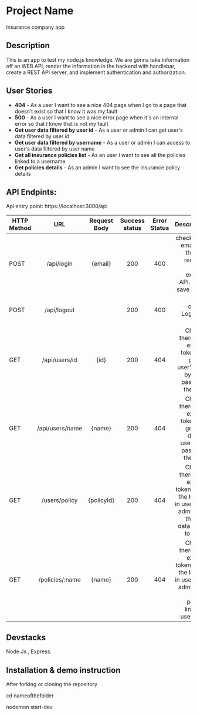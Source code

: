 # Project Name

Insurance company app

## Description

This is an app to test my node.js knowledge. We are gonna take information off an WEB API, render the information in the backend with handlebar, create a REST API server, and implement authentication and authorization.

## User Stories

- **404** - As a user I want to see a nice 404 page when I go to a page that doesn’t exist so that I know it was my fault
- **500** - As a user I want to see a nice error page when it's an internal error so that I know that is not my fault
- **Get user data filtered by user id** - As a user or admin I can get user's data filtered by user id
- **Get user data filtered by username** - As a user or admin I can access to user's data filtered by user name
- **Get all insurance policies list** - As an user I want to see all the policies linked to a username
- **Get policies details** - As an admin I want to see the insurance policy details

## API Endpints:

Api entry point: https://localhost:3000/api

| HTTP Method |       URL       | Request Body | Success status | Error Status |                                                                                                        Description |
| ----------- | :-------------: | :----------: | :------------: | :----------: | -----------------------------------------------------------------------------------------------------------------: |
| POST        |   /api/login    |   {email}    |      200       |     400      |                                check if the email is in the data received from external API. If it is, save token. |
| POST        |   /api/logout   |              |      200       |     400      |                                                                                      Clear cookie. Logout of user. |
| GET         |  /api/users/id  |     {id}     |      200       |     404      |                           Check if there is an existing token and get the user's data by the id passed in the body |
| GET         | /api/users/name |    {name}    |      200       |     404      |                               Check if there is an existing token and get user data by username passed in the body |
| GET         |  /users/policy  |  {policyId}  |      200       |     404      |      Check if there is an existing token and if the logged in user is an admin. Get the user data linked to policy |
| GET         | /policies/:name |    {name}    |      200       |     404      | Check if there is an existing token and if the logged in user is an admin. Get all the policies linked to username |

## Devstacks

Node.Js , Express.

## Installation & demo instruction

After forking or cloning the repository

cd nameofthefolder

nodemon start-dev
